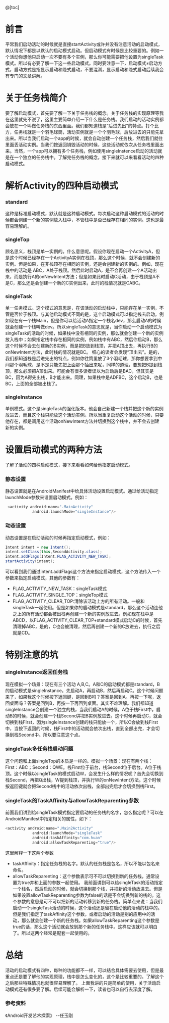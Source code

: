 ﻿@[toc]

# 前言
平常我们启动活动的时候就是直接startActivity或许并没有注意活动的启动模式，默认情况下都是以默认的启动模式启动。但启动模式有时候是比较重要的。例如一个活动你想他只启动一次不要有多个实例，那么你可能需要把他设置为singleTask模式。所以有必要了解一下这一些启动模式。同时要注意一下，启动模式≠启动方式，启动方式是指显示启动和隐式启动，不要混淆，显示启动和隐式启动后续我会有专门的文章讲解。
# 关于任务栈简介
要了解启动模式，首先要了解一下关于任务栈的概念。关于任务栈的实现原理等我在这里就先不说了，这里主要简单介绍一下什么是任务栈。我们启动的活动实例都会放在一个叫做任务栈的东西里面。我们都知道栈是“后进先出”的特点。打个比方，任务栈就是一个羽毛球筒，活动实例就是一个个羽毛球，后放进去的只能先拿出来。所以当我们启动一个app的时候，就会自动创建一个任务栈，然后我们就往里面丢活动实例。当我们按返回销毁活动的时候，这些活动就依次从任务栈里面出来。当然，一个app可以拥有多个任务栈，例如使用singleInstence启动的活动就是在一个独立的任务栈中。了解完任务栈的概念，接下来就可以来看看活动的四种启动模式。
# 解析Activity的四种启动模式
### standard
这种是标准启动模式，默认就是这种启动模式。每次启动这种启动模式的活动的时候都会创建一个新的实例放入栈中，不管栈中是否已经存在相同的实例。这也是最容易理解的。
### singleTop
顾名思义，栈顶是单一实例的。什么意思呢。假设你现在启动一个ActivityA，但是这个时候已经存在一个ActivityA实例在栈顶，那么这个时候，就不会创建新的实例。但是如果，在非栈顶存在相同的实例，还是会创建新的实例的。例如，现在栈中的活动是 ABC，A处于栈顶。然后此时启动A，是不会再创建一个A活动出来，而是执行A的onNewIntent方法；但是如果此时启动C活动，由于栈顶是A不是C，那么还是会创建一个新的C实例出来，此时的栈情况就是CABC。
### singleTask
单一任务模式。这个模式的意思是，在该活动的启动栈中，只能存在单一实例，不管是否位于栈顶。与其他启动模式不同的是，这个启动模式可以指定栈去启动。例如现在有一个栈Main，但是你可以给活动A指定一个栈名dev，那么启动A的时候就会创建一个栈叫做dev。所以singleTask的意思就是，当你启动一个启动模式为singleTask的活动的时候，如果栈中没有相同的实例，那么就会创建一个新的实例放入栈中；如果指定栈中存在相同的实例，例如栈中有ABC，然后你启动B，那么这个时候不会去创建新的B实例，而是把B放到栈顶，并把A顶出去，再执行B的onNewIntent方法，此时栈的情况就是BC。
细心的读者会发现“顶出去”。是的，我们都知道栈是后进先出的特点，例如你往筒里放了3个羽毛球，那你想要拿到中间那个羽毛球，是不是只能先把上面那个抽出来呢，同样的道理，要想把B提到栈顶，那么必须把A顶出来。可能会有很多读者误以为启动后是BAC，但其实是BC，因为A得先出栈，B才能出来。同理，如果栈中是ADFBC，这个启动B，也是BC，上面的全部被出栈了。
### singleInstance
单例模式。这个是singleTask的强化版本。他会自己新建一个栈并把这个新的实例放进去，而且这个栈只能放这个活动实例。所以当重复启动这个活动的时候，只要他存在，都是调用这个活动onNewIntent方法并切换到这个栈中，并不会去创建新的实例。
# 设置启动模式的两种方法
了解了活动的四种启动模式，接下来看看如何给他指定启动模式。
### 静态设置
静态设置就是在AndroidManifest中给具体活动设置启动模式。通过给活动指定launchMode参数来设置启动模式。例如：
```java
 <activity android:name=".MainActivity"
            android:launchMode="singleInstance"/>
```
### 动态设置
动态设置是在启动活动的时候再指定启动模式，例如：
```java
Intent intent = new Intent();
intent.setClass(this,SecondActivity.class);
intent.addFlags(Intent.FLAG_ACTIVITY_NEW_TASK);
startActivity(intent);
```
可以看到我们通过intent.addFlags这个方法来指定启动模式，这个方法传入一个参数来指定启动模式，其他的参数有：
 - FLAG_ACTIVITY_NEW_TASK：singleTask模式
 - FLAG_ACTIVITY_SINGLE_TOP：singleTop模式
 - FLAG_ACTIVITY_CLEAR_TOP:清除该活动上方的所有活动。一般和singleTask一起使用。但是如果你的启动模式是standard，那么这个活动连他之上的所有活动都会被出栈再创建一个新的实例放进去。例如现在栈中是ABCD，以FLAG_ACTIVITY_CLEAR_TOP+standard模式启动C的时候，首先清理掉ABC，是的，C也会被清理，然后再创建一个新的C放进去，执行之后就是CD。
# 特别注意的坑
### singleInstance返回任务栈
现在模拟一个场景：现在有三个活动 A,B,C。A和C的启动模式都是standard，B的启动模式是singleInstance。先启动A，再启动B，然后再启动C。这个时候问题来了，如果我这个时候按下返回键，是回到B吗？答案是回到A。再按一下呢，返回桌面吗？答案是回到B，再按一下再回到桌面。其实不难理解。我们都知道singleInstance会创建一个独立的栈，当我们启动A的时候，A位于栈First中，启动B的时候，就会创建一个栈Second并把B实例放进去。这个时候再启动C，就会切换到栈FIrst，因为singleInstance创建的栈只能放一个，所以C会放到栈First中，当按下返回的时候，栈First中的活动就会依次出栈，直到全部出完，才会切换到栈Second中。所以要注意这个点。
### singleTask多任务栈启动问题
这个问题和上面singleTop的本质是一样的。模拟一个场景：现在有两个栈：First：ABC；Second：QWE。栈First位于前台，栈Second位于后台。A位于栈顶。这个时候以singleTask的模式启动W，会发生什么样的情况呢？首先会切换到栈Second，再把Q出栈，W提到栈顶，并执行W的onNewIntent方法。这个时候按返回键就会把Second栈中的活动依次出栈，全部出完后才会切换到栈First。
### singleTask的TaskAffinity与allowTaskReparenting参数
前面我们讲到给singleTask模式指定要启动的任务栈的名字，怎么指定呢？可以在AndroidManifest中指定相关的属性，如下：
```java
<activity android:name=".Main2Activity"
            android:launchMode="singleTask"
            android:taskAffinity="com.huan"
            android:allowTaskReparenting="true"/>
```
这里解释一下这两个参数
 - taskAffinity：指定任务栈的名字。默认的任务栈是包名，所以不能以包名来命名。
 - allowTaskReparenting：这个参数表示可不可以切换到新的任务栈，通常设置为true并和上面的参数一起使用。
 我前面讲到可以给singleTask的活动指定一个栈名，然后启动的时候，就会切换到那个栈，并把新的活动放进去。但是如果设置allowTaskReparenting参数为false的话是不会切换到新的栈的。这个参数的意思是可不可以把新的活动转移到新的任务栈。简单点来说：当我们启动一个singleTask活动的时候，这个活动还是留在启动他的活动的栈中的。但是我们指定了taskAffinity这个参数，或者启动的活动是别的应用中的活动，那么就会创建一个新的任务栈。如果allowTaskReparenting这个参数是true的话，那么这个活动就会放到那个新的任务栈中。这样应该就可以明白了。所以这两个经常是配套一起使用的。

# 总结
 活动的启动模式有四种，每种的功能都不一样，可以结合具体需要去使用，但是最重点还是要了解他的实现原理，栈中是怎么变化的，这个是比较重要的。了解这个之后那些特殊情况也就很容易理解了。
 上面我讲的只是简单的使用，关于活动启动模式还有很多要了解。后续可能会解析一下，读者也可以自行去深度了解。

### 参考资料
《Android开发艺术探索》 --任玉刚
